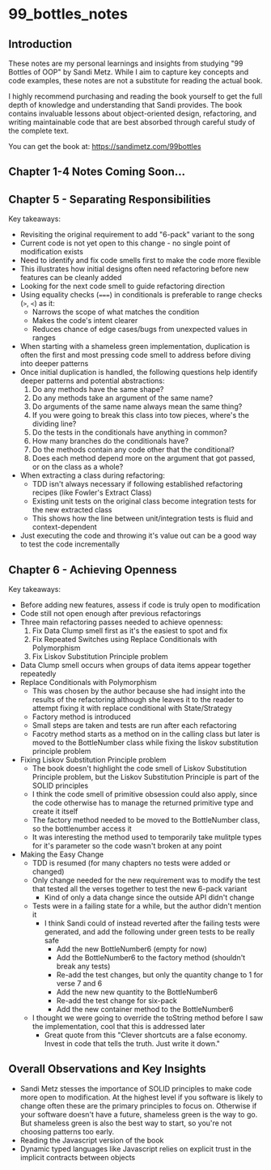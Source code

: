 # 99_bottles_notes

## Introduction

These notes are my personal learnings and insights from studying "99 Bottles of OOP" by Sandi Metz. While I aim to capture key concepts and code examples, these notes are not a substitute for reading the actual book.

I highly recommend purchasing and reading the book yourself to get the full depth of knowledge and understanding that Sandi provides. The book contains invaluable lessons about object-oriented design, refactoring, and writing maintainable code that are best absorbed through careful study of the complete text.

You can get the book at: https://sandimetz.com/99bottles

## Chapter 1-4 Notes Coming Soon...


## Chapter 5 - Separating Responsibilities

Key takeaways:
- Revisiting the original requirement to add "6-pack" variant to the song
- Current code is not yet open to this change - no single point of modification exists
- Need to identify and fix code smells first to make the code more flexible
- This illustrates how initial designs often need refactoring before new features can be cleanly added
- Looking for the next code smell to guide refactoring direction
- Using equality checks (`===`) in conditionals is preferable to range checks (`>`, `<`) as it:
  - Narrows the scope of what matches the condition
  - Makes the code's intent clearer
  - Reduces chance of edge cases/bugs from unexpected values in ranges
- When starting with a shameless green implementation, duplication is often the first and most pressing code smell to address before diving into deeper patterns
- Once initial duplication is handled, the following questions help identify deeper patterns and potential abstractions:
  1. Do any methods have the same shape?
  2. Do any methods take an argument of the same name?
  3. Do arguments of the same name always mean the same thing?
  4. If you were going to break this class into tow pieces, where's the dividing line?
  5. Do the tests in the conditionals have anything in common?
  6. How many branches do the conditionals have?
  7. Do the methods contain any code other that the conditional?
  8. Does each method depend more on the argument that got passed, or on the class as a whole?
- When extracting a class during refactoring:
   - TDD isn't always necessary if following established refactoring recipes (like Fowler's Extract Class)
   - Existing unit tests on the original class become integration tests for the new extracted class
   - This shows how the line between unit/integration tests is fluid and context-dependent
- Just executing the code and throwing it's value out can be a good way to test the code incrementally

## Chapter 6 - Achieving Openness

Key takeaways:
- Before adding new features, assess if code is truly open to modification
- Code still not open enough after previous refactorings
- Three main refactoring passes needed to achieve openness:
  1. Fix Data Clump smell first as it's the easiest to spot and fix
  2. Fix Repeated Switches using Replace Conditionals with Polymorphism
  3. Fix Liskov Substitution Principle problem
- Data Clump smell occurs when groups of data items appear together repeatedly
- Replace Conditionals with Polymorphism
  - This was chosen by the author because she had insight into the results of the refactoring although she leaves it to the reader to attempt fixing it with replace conditional with State/Strategy
  - Factory method is introduced
  - Small steps are taken and tests are run after each refactoring
  - Facotry method starts as a method on in the calling class but later is moved to the BottleNumber class while fixing the liskov substitution principle problem
- Fixing Liskov Substitution Principle problem
  - The book doesn't highlight the code smell of Liskov Substitution Principle problem, but the Liskov Substitution Principle is part of the SOLID principles
  - I think the code smell of primitive obsession could also apply, since the code otherwise has to manage the returned primitive type and create it itself
  - The factory method needed to be moved to the BottleNumber class, so the bottlenumber access it
  - It was interesting the method used to temporarily take mulitple types for it's parameter so the code wasn't broken at any point
- Making the Easy Change
  - TDD is resumed (for many chapters no tests were added or changed)
  - Only change needed for the new requirement was to modify the test that tested all the verses together to test the new 6-pack variant
    - Kind of only a data change since the outside API didn't change
  - Tests were in a failing state for a while, but the author didn't mention it
    - I think Sandi could of instead reverted after the failing tests were generated, and add the following under green tests to be really safe
      - Add the new BottleNumber6 (empty for now)
      - Add the BottleNumber6 to the factory method (shouldn't break any tests)
      - Re-add the test changes, but only the quantity change to 1 for verse 7 and 6
      - Add the new new quantity to the BottleNumber6
      - Re-add the test change for six-pack
      - Add the new container method to the BottleNumber6
  - I thought we were going to override the toString method before I saw the implementation, cool that this is addressed later
    - Great quote from this "Clever shortcuts are a false economy. Invest in code that tells the truth. Just write it down."

## Overall Observations and Key Insights

- Sandi Metz stesses the importance of SOLID principles to make code more open to modification. At the highest level if you software is likely to change often these are the primary principles to focus on. Otherwise if your software doesn't have a future, shameless green is the way to go. But shameless green is also the best way to start, so you're not choosing patterns too early.
- Reading the Javascript version of the book
- Dynamic typed languages like Javascript relies on explicit trust in the implicit contracts between objects
  